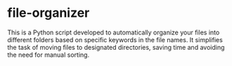 # file-organizer
This is a Python script developed to automatically organize your files into different folders based on specific keywords in the file names. It simplifies the task of moving files to designated directories, saving time and avoiding the need for manual sorting.
